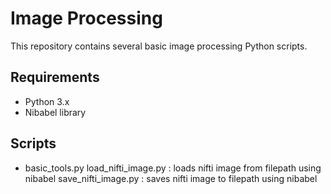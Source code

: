# Image Processing

This repository contains several basic image processing Python scripts.

## Requirements

- Python 3.x
- Nibabel library

## Scripts

- basic_tools.py
        load_nifti_image.py : loads nifti image from filepath using nibabel
        save_nifti_image.py : saves nifti image to filepath using nibabel
